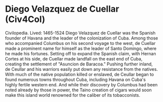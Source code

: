 # Diego Velazquez de Cuellar (Civ4Col)

Civilopedia.
Lived: 1465-1524
Diego Velazquez de Cuellar was the Spanish founder of Havana and the leader of the colonization of Cuba. Among those who accompanied Columbus on his second voyage to the west, de Cuellar made a prominent name for himself as the leader of Santo Domingo, where he made his fortunes. Setting off to expand the Spanish claim, with Hernan Cortes at his side, de Cuellar made landfall on the east end of Cuba, creating the settlement of "Asuncion de Baracoa." Pushing further inland, de Ceullar and his warriors easily put down any resistance from the natives. With much of the native population killed or enslaved, de Ceullar began to found numerous towns throughout Cuba, including Havana on Cuba's highly fertile western end. And while their discovery by Columbus had been noted already by those in power, the Taino creation of cigars would soon make this island world renowned for the caliber of its tobacconists.